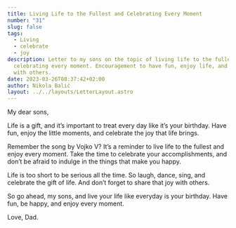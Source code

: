 ```yaml
---
title: Living Life to the Fullest and Celebrating Every Moment
number: "31"
slug: false
tags:
  - Living
  - celebrate
  - joy
description: Letter to my sons on the topic of living life to the fullest and
  celebrating every moment. Encouragement to have fun, enjoy life, and share joy
  with others.
date: 2023-03-26T08:37:42+02:00
author: Nikola Balić
layout: ../../layouts/LetterLayout.astro
---
```

My dear sons,

Life is a gift, and it’s important to treat every day like it’s your birthday. Have fun, enjoy the little moments, and celebrate the joy that life brings.

Remember the song by Vojko V? It’s a reminder to live life to the fullest and enjoy every moment. Take the time to celebrate your accomplishments, and don’t be afraid to indulge in the things that make you happy.

Life is too short to be serious all the time. So laugh, dance, sing, and celebrate the gift of life. And don’t forget to share that joy with others.

So go ahead, my sons, and live your life like everyday is your birthday. Have fun, be happy, and enjoy every moment.

Love, Dad.
